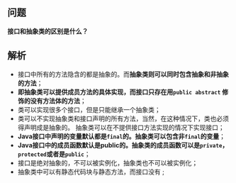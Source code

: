 ## 问题

**接口和抽象类的区别是什么？**

## 解析

* 接口中所有的方法隐含的都是抽象的。而**抽象类则可以同时包含抽象和非抽象的方法**；
* **即抽象类可以提供成员方法的具体实现，而接口只存在用`public abstract` 修饰的没有方法体的方法**； 
* 类可以实现很多个接口，但是只能继承一个抽象类；
* 类可以不实现抽象类和接口声明的所有方法，当然，在这种情况下，类也必须得声明成是抽象的。 抽象类可以在不提供接口方法实现的情况下实现接口；
* **Java接口中声明的变量默认都是`final`的。抽象类可以包含非`final`的变量**；
*  **Java接口中的成员函数默认是public的。抽象类的成员函数可以是`private`，`protected`或者是`public`**；
*  接口是绝对抽象的，不可以被实例化，抽象类也不可以被实例化；
* 抽象类中可以有静态代码块与静态方法，而接口没有 ;